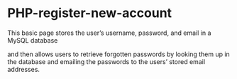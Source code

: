 # PHP-register-new-account
This basic page stores the user’s username, password, and email in a MySQL database 
<p>and then allows users to retrieve forgotten passwords by looking them up in the database and emailing the passwords to the users’ stored email addresses.
